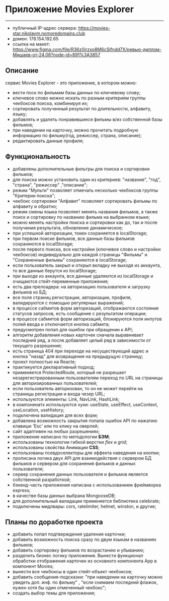 # Приложение Movies Explorer
***

- публичный IP-адрес сервера: https://movies-star.nikolaym.nomoredomains.club
- домен: 178.154.192.65
- ссылка на макет: https://www.figma.com/file/R36z0irzxo8M6cSifndd7X/ревью-диплом-Мишаев-от-24.08?node-id=891%3A3857

## Описание
сервис Movies Explorer - это приложение, в котором можно:
- вести поск по фильмам базы данных по ключевому слову;
- ключевое слово можно искать по разным критериям группы чекбоксов поиска, комбинируя их;
- сортировать полученный результат по длительности, алфавиту, языку;
- добавлять и удалять понравившиеся фильмы в/из собственной базы фильмов;
- при наведении на карточку, можно прочитать подробную информацию по фильму(год, режиссер, страна, описание);
- редактировать данные профиля;

## Функциональность
- добавлены дополнительные фильтры для поиска и сортировки фильмов;
- для поиска можно установить один из критериев: "название", "год", "страна", "режиссер" ,"описание";
- режим "Мульти" позволяет отмечать несколько чекбоксов группы "Критерии поиска";
- чекбокс сортировки "Алфавит" позволяет сортировать фильмы по алфавиту и обратно;
- режим смены языка позволяет менять названия фильмов, а также поиск и сортировку по названию фильма на выбранном языке; 
- можно менять настройки поиска и сортировки как до, так и после получения результата, обновление динамическое;
- при успешной авторизации, токен сохраняется в localStorage;
- при первом поиске фильмов, все данные базы фильмов сохраняются в localStorage;
- после первого поиска, все настройки (ключевое слово и настройки чекбоксов) индивидуально для каждой страницы "Фильмы" и "Сохраненные фильмы" сохраняются в localStorage;
- если пользователь закрыл и открыл вкладку не выходя из аккаунта, то все данные берутся из localStorage;
- при выходе из аккаунта, все данные удаляются из localStorage и очищаются стейт-переменные приложения;
- есть два прелоадера: на авторизацию пользователя и загрузку фильмов из БД;
- все поля страниц регистрации, авторизации, профиля, валидируются с помощью регулярных выражений;
- в процессе сабмитов форм авторизаций, отображаются состояния статусов запросов, есть сообщение с результатом операции;
- в процессе сабмитов форм авторизаций, блокируются поля инпутов полей ввода и отключается кнопка сабмита;
- предусмотрен попап для ошибок при обращении к API;
- алгоритм добавления новых карточек сначала выравнивает последний ряд, а после добавляет целый ряд в зависимости от текущего разрешения; 
- есть страница 404 при переходе на несуществующий адрес и кнопка "назад" для возвращения на предыдущую страницу;
- проект полностью на Reacte;
- практикуется декларативный подход;
- применяется ProtectedRoute, который не разрешает незарегистрированным пользователям переход по URL на страницы для авторизированных пользователей;
- если пользователь авторизован, то он не может перейти на страницы регистрации и входа чезеp URL;
- используются элементы: Link, NavLink, HashLink;
- в компоненатх используются хуки: useState, useEffect, useContext, useLocation, useHistory;
- подключена валидация для всех форм;
- добавлена возможность закрытия попапа ошибок API по нажатию клавиши 'Esc' или по клику на оверлей;
- сайт адаптивен на любых разрешениях;
- приложение написано по методологии __БЭМ__;
- использованы технологии гибкой верстки _flex_ и _grid_;
- использованы свойства Анимации __CSS__;
- использованы псевдоселекторы для эффекта наведения на кнопки;
- прописана логика двух API для взаимодействия с сервером БД фильмов и сервером для сохранения фильмов и данных пользователя;
- сервер сохранения данных пользователя и фильмов является собственной разработкой;
- бэкенд-часть приложения написана с использованием фреймворка express;
- в качестве базы данных выбрана MongooseDB;
- для дополнительный валидации применяется библиотека celebrate;
- подключены мидлвары: cors, ratelimiter, helmet, winston, и другие;

## Планы по доработке проекта
- добавить попап подтверждения удаления карточки;
- добавить возможность поиска сразу по двум языкам в названиях фильмов;
- добавить сортировку фильмов по возрастанию и убыванию;
- разделить бизнес логику приложения. Вынести функционал обработки отображения карточек из основного компонента App в компонент Movies;
- вынести все чекбоксы в один стейт-объект чекбоксов;
- добавить сообщения-подсказки: "при наведении на карточку можно увидеть доп. инф. по фильму" , "если снимаем последний флажок, нужен хотя бы один отмеченный чекбокс";
- создать выбор темы для приложения;